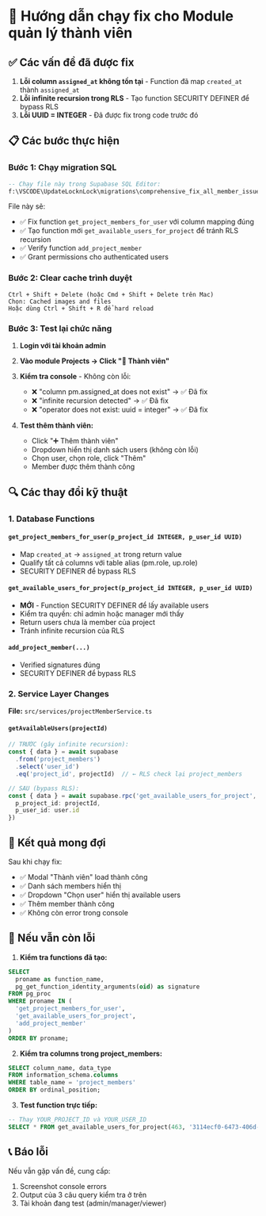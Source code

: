 # 🔧 Hướng dẫn chạy fix cho Module quản lý thành viên

## ✅ Các vấn đề đã được fix

1. **Lỗi column `assigned_at` không tồn tại** - Function đã map `created_at` thành `assigned_at`
2. **Lỗi infinite recursion trong RLS** - Tạo function SECURITY DEFINER để bypass RLS
3. **Lỗi UUID = INTEGER** - Đã được fix trong code trước đó

## 📋 Các bước thực hiện

### Bước 1: Chạy migration SQL
```sql
-- Chạy file này trong Supabase SQL Editor:
f:\VSCODE\UpdateLocknLock\migrations\comprehensive_fix_all_member_issues.sql
```

File này sẽ:
- ✅ Fix function `get_project_members_for_user` với column mapping đúng
- ✅ Tạo function mới `get_available_users_for_project` để tránh RLS recursion
- ✅ Verify function `add_project_member`
- ✅ Grant permissions cho authenticated users

### Bước 2: Clear cache trình duyệt
```
Ctrl + Shift + Delete (hoặc Cmd + Shift + Delete trên Mac)
Chọn: Cached images and files
Hoặc dùng Ctrl + Shift + R để hard reload
```

### Bước 3: Test lại chức năng

1. **Login với tài khoản admin**
2. **Vào module Projects → Click "👥 Thành viên"**
3. **Kiểm tra console** - Không còn lỗi:
   - ❌ "column pm.assigned_at does not exist" → ✅ Đã fix
   - ❌ "infinite recursion detected" → ✅ Đã fix
   - ❌ "operator does not exist: uuid = integer" → ✅ Đã fix

4. **Test thêm thành viên:**
   - Click "➕ Thêm thành viên"
   - Dropdown hiển thị danh sách users (không còn lỗi)
   - Chọn user, chọn role, click "Thêm"
   - Member được thêm thành công

## 🔍 Các thay đổi kỹ thuật

### 1. Database Functions

#### `get_project_members_for_user(p_project_id INTEGER, p_user_id UUID)`
- Map `created_at` → `assigned_at` trong return value
- Qualify tất cả columns với table alias (pm.role, up.role)
- SECURITY DEFINER để bypass RLS

#### `get_available_users_for_project(p_project_id INTEGER, p_user_id UUID)`
- **MỚI** - Function SECURITY DEFINER để lấy available users
- Kiểm tra quyền: chỉ admin hoặc manager mới thấy
- Return users chưa là member của project
- Tránh infinite recursion của RLS

#### `add_project_member(...)`
- Verified signatures đúng
- SECURITY DEFINER để bypass RLS

### 2. Service Layer Changes

**File:** `src/services/projectMemberService.ts`

#### `getAvailableUsers(projectId)`
```typescript
// TRƯỚC (gây infinite recursion):
const { data } = await supabase
  .from('project_members')
  .select('user_id')
  .eq('project_id', projectId)  // ← RLS check lại project_members

// SAU (bypass RLS):
const { data } = await supabase.rpc('get_available_users_for_project', {
  p_project_id: projectId,
  p_user_id: user.id
})
```

## 🎯 Kết quả mong đợi

Sau khi chạy fix:
- ✅ Modal "Thành viên" load thành công
- ✅ Danh sách members hiển thị
- ✅ Dropdown "Chọn user" hiển thị available users
- ✅ Thêm member thành công
- ✅ Không còn error trong console

## 🐛 Nếu vẫn còn lỗi

1. **Kiểm tra functions đã tạo:**
```sql
SELECT
  proname as function_name,
  pg_get_function_identity_arguments(oid) as signature
FROM pg_proc
WHERE proname IN (
  'get_project_members_for_user',
  'get_available_users_for_project',
  'add_project_member'
)
ORDER BY proname;
```

2. **Kiểm tra columns trong project_members:**
```sql
SELECT column_name, data_type
FROM information_schema.columns
WHERE table_name = 'project_members'
ORDER BY ordinal_position;
```

3. **Test function trực tiếp:**
```sql
-- Thay YOUR_PROJECT_ID và YOUR_USER_ID
SELECT * FROM get_available_users_for_project(463, '3114ecf0-6473-406d-b4e2-10150b4b09ba'::UUID);
```

## 📞 Báo lỗi

Nếu vẫn gặp vấn đề, cung cấp:
1. Screenshot console errors
2. Output của 3 câu query kiểm tra ở trên
3. Tài khoản đang test (admin/manager/viewer)
